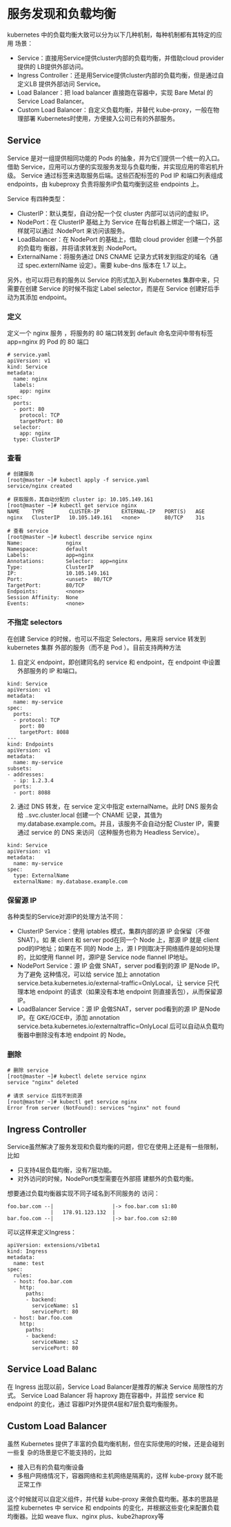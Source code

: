 # 服务发现和负载均衡

kubernetes 中的负载均衡大致可以分为以下几种机制，每种机制都有其特定的应用 场景：

+ Service：直接用Service提供cluster内部的负载均衡，并借助cloud provider提供的 LB提供外部访问。
+ Ingress Controller：还是用Service提供cluster内部的负载均衡，但是通过自定义LB 提供外部访问 Service。
+ Load Balancer：把 load balancer 直接跑在容器中，实现 Bare Metal 的 Service Load Balancer。
+ Custom Load Balancer：自定义负载均衡，并替代 kube-proxy，一般在物理部署 Kubernetes时使用，方便接入公司已有的外部服务。

## Service

Service 是对一组提供相同功能的 Pods 的抽象，并为它们提供一个统一的入口。借助 Service，应用可以方便的实现服务发现与负载均衡，并实现应用的零宕机升级。 Service 通过标签来选取服务后端。这些匹配标签的 Pod IP 和端口列表组成 endpoints，由 kubeproxy 负责将服务IP负载均衡到这些 endpoints 上。

Service 有四种类型：

+ ClusterIP：默认类型，自动分配一个仅 cluster 内部可以访问的虚拟 IP。
+ NodePort：在 ClusterIP 基础上为 Service 在每台机器上绑定一个端口，这样就可以通过 <NodeIP>:NodePort 来访问该服务。
+ LoadBalancer：在 NodePort 的基础上，借助 cloud provider 创建一个外部的负载均 衡器，并将请求转发到 <NodeIP>:NodePort。
+ ExternalName：将服务通过 DNS CNAME 记录方式转发到指定的域名（通 过 spec.externlName 设定）。需要 kube-dns 版本在 1.7 以上。

另外，也可以将已有的服务以 Service 的形式加入到 Kubernetes 集群中来，只需要在创建 Service 的时候不指定 Label selector，而是在 Service 创建好后手动为其添加 endpoint。

### 定义

定义一个 nginx 服务 ，将服务的 80 端口转发到 default 命名空间中带有标签 app=nginx 的 Pod 的 80 端口

```
# service.yaml
apiVersion: v1 
kind: Service 
metadata:
  name: nginx
  labels: 
    app: nginx
spec:
  ports:
  - port: 80
    protocol: TCP
    targetPort: 80
  selector:
    app: nginx
  type: ClusterIP
```

### 查看

```
# 创建服务
[root@master ~]# kubectl apply -f service.yaml 
service/nginx created

# 获取服务，其自动分配的 cluster ip: 10.105.149.161
[root@master ~]# kubectl get service nginx
NAME    TYPE        CLUSTER-IP       EXTERNAL-IP   PORT(S)   AGE
nginx   ClusterIP   10.105.149.161   <none>        80/TCP    31s

# 查看 service
[root@master ~]# kubectl describe service nginx
Name:              nginx
Namespace:         default
Labels:            app=nginx
Annotations:       Selector:  app=nginx
Type:              ClusterIP
IP:                10.105.149.161
Port:              <unset>  80/TCP
TargetPort:        80/TCP
Endpoints:         <none>
Session Affinity:  None
Events:            <none>
```

### 不指定 selectors

在创建 Service 的时候，也可以不指定 Selectors，用来将 service 转发到 kubernetes 集群 外部的服务（而不是 Pod ）。目前支持两种方法

1. 自定义 endpoint，即创建同名的 service 和 endpoint，在 endpoint 中设置外部服务的 IP 和端口。

```
kind: Service
apiVersion: v1
metadata:
  name: my-service
spec:
  ports:
  - protocol: TCP
    port: 80
    targetPort: 8088
---
kind: Endpoints
apiVersion: v1
metadata:
  name: my-service
subsets:
- addresses:
  - ip: 1.2.3.4
  ports:
  - port: 8088
```

2. 通过 DNS 转发，在 service 定义中指定 externalName。此时 DNS 服务会 给 <service-name>.<namespace>.svc.cluster.local 创建一个 CNAME 记录，其值为 my.database.example.com。并且，该服务不会自动分配 Cluster IP，需要通过 service 的 DNS 来访问（这种服务也称为 Headless Service）。

```
kind: Service
apiVersion: v1
metadata:
  name: my-service
spec:
  type: ExternalName
  externalName: my.database.example.com
```

### 保留源 IP

各种类型的Service对源IP的处理方法不同：

+ ClusterIP Service：使用 iptables 模式，集群内部的源 IP 会保留（不做SNAT）。如 果 client 和 server pod在同一个 Node 上，那源 IP 就是 client pod的IP地址；如果在不 同的 Node 上，源 I P则取决于网络插件是如何处理的，比如使用 flannel 时，源IP是
Service node flannel IP地址。
+ NodePort Service：源 IP 会做 SNAT，server pod看到的源 IP 是Node IP。为了避免 这种情况，可以给 service 加上 annotation service.beta.kubernetes.io/external-traffic=OnlyLocal，让 service 只代理本地 endpoint 的请求（如果没有本地 endpoint 则直接丢包），从而保留源IP。
+ LoadBalancer Service：源 IP 会做SNAT，server pod看到的源 IP 是Node IP。在 GKE/GCE中，添加 annotation service.beta.kubernetes.io/externaltraffic=OnlyLocal    后可以自动从负载均衡器中删除没有本地 endpoint 的 Node。

### 删除

```
# 删除 service
[root@master ~]# kubectl delete service nginx
service "nginx" deleted

# 请求 service 后找不到资源
[root@master ~]# kubectl get service nginx
Error from server (NotFound): services "nginx" not found
```

## Ingress Controller

Service虽然解决了服务发现和负载均衡的问题，但它在使用上还是有一些限制，比如

+ 只支持4层负载均衡，没有7层功能。
+ 对外访问的时候，NodePort类型需要在外部搭 建额外的负载均衡。

想要通过负载均衡器实现不同子域名到不同服务的 访问：

```
foo.bar.com --|                   |-> foo.bar.com s1:80
              |   178.91.123.132  | 
bar.foo.com --|                   |-> bar.foo.com s2:80
```

可以这样来定义Ingress：

```
apiVersion: extensions/v1beta1
kind: Ingress
metadata: 
  name: test
spec:
  rules:
  - host: foo.bar.com
    http:
      paths:
      - backend: 
        serviceName: s1
        servicePort: 80
  - host: bar.foo.com
    http:
      paths:
      - backend:
        serviceName: s2
        servicePort: 80
```


## Service Load Balanc

在 Ingress 出现以前，Service Load Balancer是推荐的解决 Service 局限性的方式。 Service Load Balancer 将 haproxy 跑在容器中，并监控 service 和 endpoint 的变化，通过 容器IP对外提供4层和7层负载均衡服务。

## Custom Load Balancer

虽然 Kubernetes 提供了丰富的负载均衡机制，但在实际使用的时候，还是会碰到一些复 杂的场景是它不能支持的，比如

+ 接入已有的负载均衡设备 
+ 多租户网络情况下，容器网络和主机网络是隔离的，这样 kube-proxy 就不能正常工作

这个时候就可以自定义组件，并代替 kube-proxy 来做负载均衡。基本的思路是监控 kubernetes 中 service 和 endpoints 的变化，并根据这些变化来配置负载均衡器。比如 weave  flux、nginx  plus、kube2haproxy等
